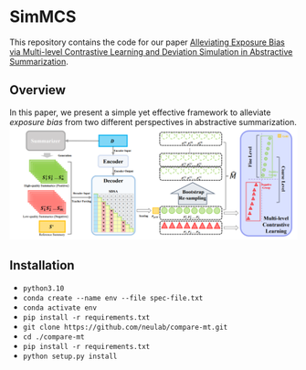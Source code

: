 # SimMCS
This repository contains the code for our paper [Alleviating Exposure Bias via Multi-level Contrastive Learning and Deviation Simulation in Abstractive Summarization](https://aclanthology.org/2023.findings-acl.617/).
## Overview
In this paper, we present a simple yet effective framework to alleviate _exposure bias_ from two different perspectives in abstractive summarization.
![overview](./overview.png)
## Installation
- `python3.10`
- `conda create --name env --file spec-file.txt`
- `conda activate env`
- `pip install -r requirements.txt`
- `git clone https://github.com/neulab/compare-mt.git`
- `cd ./compare-mt`
- `pip install -r requirements.txt`
- `python setup.py install`
